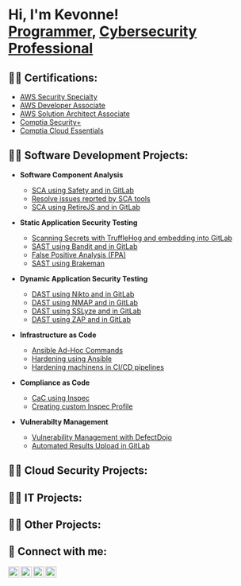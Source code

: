<h1>Hi, I'm Kevonne! <br/><a href="https://github.com/joshmadakor1">Programmer</a>, <a href="https://www.linkedin.com/in/joshmadakor/">Cybersecurity Professional</a>

<h2>👨‍💻 Certifications:</h2>

  - [AWS Security Specialty](https://www.credly.com/badges/79981d26-9708-4cb5-a3ad-53ab22c09097/public_url)
  - [AWS Developer Associate](https://www.credly.com/badges/c63de203-63db-4d83-9264-06bb1ea1741f/public_url)
  - [AWS Solution Architect Associate](https://www.credly.com/badges/ae8384ed-e0f9-4939-a40a-65685f579593/public_url)
  - [Comptia Security+](https://www.credly.com/badges/00f26a40-9db4-43b1-bbdf-2fb891d6e2ef/public_url)
  - [Comptia Cloud Essentials](https://www.credly.com/badges/0e581fc5-6931-4e2e-b3a0-b828ffc2d9ff/public_url)
  
<h2>👨‍💻 Software Development Projects:</h2>

- <b>Software Component Analysis</b>
  - [SCA using Safety and in GitLab](https://github.com/Kevo17/SCA-using-Safety-and-in-GitLab)
  - [Resolve issues reprted by SCA tools](https://github.com/Kevo17/Resolve-issues-reported-by-SCA-tools/blob/main/README.md)
  - [SCA using RetireJS and in GitLab](https://github.com/Kevo17/SCA-using-RetireJS-and-in-GitLab/edit/main/README.md)
    
- <b>Static Application Security Testing</b>
  - [Scanning Secrets with TruffleHog and embedding into GitLab](https://github.com/Kevo17/Scanning-Secrets-with-TruffleHog-and-embedding-into-GitLab/blob/main/README.md)
  - [SAST using Bandit and in GitLab](https://github.com/Kevo17/SAST-using-Bandit-and-in-GitLab/blob/main/README.md)
  - [False Positive Analysis (FPA)](https://github.com/Kevo17/False-Positive-Analysis-FPA-/blob/main/README.md)
  - [SAST using Brakeman](https://github.com/Kevo17/SAST-using-Brakeman/blob/main/README.md)

- <b>Dynamic Application Security Testing</b>
  - [DAST using Nikto and in GitLab](https://github.com/Kevo17/DAST-using-Nikto-and-in-GitLab/blob/main/README.md)
  - [DAST using NMAP and in GitLab](https://github.com/Kevo17/DAST-using-NMAP-and-in-GitLab/blob/main/README.md)
  - [DAST using SSLyze and in GitLab](https://github.com/Kevo17/DAST-using-SSLyze-and-in-GitLab/blob/main/README.md)
  - [DAST using ZAP and in GitLab](https://github.com/Kevo17/DAST-using-ZAP-and-in-GitLab/blob/main/README.md)
    
- <b>Infrastructure as Code</b>
  - [Ansible Ad-Hoc Commands](https://github.com/Kevo17/Ansible-Ad-Hoc-Commands.git)
  - [Hardening using Ansible](https://github.com/Kevo17/Hardening-using-Ansible.git)
  - [Hardening machinens in CI/CD pipelines](https://github.com/Kevo17/Hardening-machines-in-CI-CD-pipelines.git)
    
- <b>Compliance as Code</b>
  - [CaC using Inspec](https://github.com/Kevo17/CaC-using-Inspec.git)
  - [Creating custom Inspec Profile](https://github.com/Kevo17/Creating-custom-Inspec-Profile.git)

- <b>Vulnerabilty Management</b>
  - [Vulnerability Management with DefectDojo](https://github.com/Kevo17/Vulnerability-Management-with-DefectDojo.git)
  - [Automated Results Upload in GitLab](https://github.com/Kevo17/Automated-Results-Upload-in-GitLab.git)

<h2>👨‍💻 Cloud Security Projects:</h2>

<h2>👨‍💻 IT Projects:</h2>

<h2>👨‍💻 Other Projects:</h2>

<h2> 🤳 Connect with me:</h2>

[<img align="left" alt="JoshMadakor | YouTube" width="22px" src="https://cdn.jsdelivr.net/npm/simple-icons@v3/icons/youtube.svg" />][youtube]
[<img align="left" alt="JoshMadakor | Twitter" width="22px" src="https://cdn.jsdelivr.net/npm/simple-icons@v3/icons/twitter.svg" />][twitter]
[<img align="left" alt="JoshMadakor | LinkedIn" width="22px" src="https://cdn.jsdelivr.net/npm/simple-icons@v3/icons/linkedin.svg" />][linkedin]
[<img align="left" alt="JoshMadakor | Instagram" width="22px" src="https://cdn.jsdelivr.net/npm/simple-icons@v3/icons/instagram.svg" />][instagram]

[twitter]: https://twitter.com/joshmadakor
[youtube]: https://www.youtube.com/c/joshmadakor
[instagram]: https://www.instagram.com/joshmadakor/
[linkedin]: https://linkedin.com/in/joshmadakor

<!--
**joshmadakor1/joshmadakor1** is a ✨ _special_ ✨ repository because its `README.md` (this file) appears on your GitHub profile.

Here are some ideas to get you started:

- 🔭 I’m currently working on ...
- 🌱 I’m currently learning ...
- 👯 I’m looking to collaborate on ...
- 🤔 I’m looking for help with ...
- 💬 Ask me about ...
- 📫 How to reach me: ...
- 😄 Pronouns: ...
- ⚡ Fun fact: ...
-->
